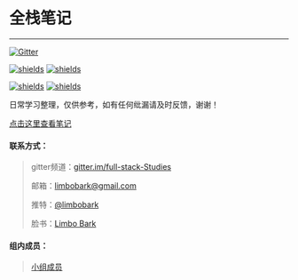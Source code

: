# 全栈笔记

---


[![Gitter](https://badges.gitter.im/JoinChat.svg)](https://gitter.im/full-stack-Studies)

[![shields](https://img.shields.io/badge/README-CN-green.svg)](https://github.com/limbobark/notes/blob/master/cn/README.md)   [![shields](https://img.shields.io/badge/README-EN-green.svg)](https://github.com/limbobark/notes/blob/master/en/README.md)

[![shields](https://img.shields.io/badge/download-EN--PDF-brightgreen.svg)](https://www.gitbook.com/download/pdf/book/limbobark/note?lang=en)   [![shields](https://img.shields.io/badge/download-CN--PDF-brightgreen.svg)](https://www.gitbook.com/download/pdf/book/limbobark/note?lang=cn)

日常学习整理，仅供参考，如有任何纰漏请及时反馈，谢谢！

[点击这里查看笔记](https://limbobark.gitbooks.io/note/content/)

#### 联系方式：

> gitter频道：[gitter.im/full-stack-Studies](https://gitter.im/full-stack-Studies)
>
> 邮箱：[limbobark@gmail.com](https://limbobark@gmail.com)
>
> 推特：[@limbobark](https://twitter.com/limbobark)
>
> 脸书：[Limbo Bark](https://www.facebook.com/profile.php?id=100013482731137)

#### 组内成员：

> [小组成员](https://github.com/orgs/fullStackStudies/people)



